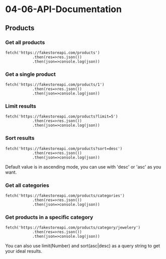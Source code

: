 # 04-06-API-Documentation

## Products

### Get all products
```
fetch('https://fakestoreapi.com/products')
            .then(res=>res.json())
            .then(json=>console.log(json))
```

### Get a single product
```
fetch('https://fakestoreapi.com/products/1')
            .then(res=>res.json())
            .then(json=>console.log(json))
```

### Limit results
```
fetch('https://fakestoreapi.com/products?limit=5')
            .then(res=>res.json())
            .then(json=>console.log(json))
```

### Sort results
```
fetch('https://fakestoreapi.com/products?sort=desc')
            .then(res=>res.json())
            .then(json=>console.log(json))
```
 Default value is in ascending mode, you can use with 'desc' or 'asc' as you want.

### Get all categories
```
fetch('https://fakestoreapi.com/products/categories')
            .then(res=>res.json())
            .then(json=>console.log(json))
```

### Get products in a specific category
```
fetch('https://fakestoreapi.com/products/category/jewelery')
            .then(res=>res.json())
            .then(json=>console.log(json))
```
 You can also use limit(Number) and sort(asc|desc) as a query string to get your ideal results.


